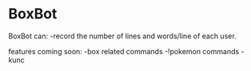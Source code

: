 # BoxBot

BoxBot can:
-record the number of lines and words/line of each user.

features coming soon:
-box related commands
-!pokemon commands
-kunc